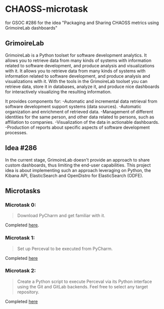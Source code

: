 # CHAOSS-microtask
for GSOC #286 for the idea "Packaging and Sharing CHAOSS metrics using GrimoireLab dashboards"

## GrimoireLab 
GrimoireLab is a Python toolset for software development analytics. It allows you to retrieve data from many kinds of systems with information related to software development, and produce analysis and visualizations with it. It allows you to retrieve data from many kinds of systems with information related to software development, and produce analysis and visualizations with it.
With the tools in the GrimoireLab toolset you can retrieve data, store it in databases, analyze it, and produce nice dashboards for interactively visualizing the resulting information.

It provides components for:
-Automatic and incremental data retrieval from software development support systems (data sources).
-Automatic organization and enrichment of retrieved data.
-Management of different identities for the same person, and other data related to persons, such as affiliation to companies.
-Visualization of the data in actionable dashboards.
-Production of reports about specific aspects of software development processes.

## Idea #286
In the current stage, GrimoireLab doesn't provide an approach to share custom dashboards, thus limiting the end-user capabilities. This project idea is about implementing such an approach leveraging on Python, the Kibana API, ElasticSearch and OpenDistro for ElasticSearch (ODFE).

## Microtasks
### Microtask 0:
> Download PyCharm and get familiar with it.

Completed [here](https://github.com/AayushTyagi1/CHAOSS-microtask/tree/master/Microtask%200).

### Microtask 1:
>Set up Perceval to be executed from PyCharm.

Completed  [here](https://github.com/AayushTyagi1/CHAOSS-microtask/tree/master/Microtask%201)

### Microtask 2:
>Create a Python script to execute Perceval via its Python interface using the Git and GitLab backends. Feel free to select any target repository.

Completed [here](https://github.com/AayushTyagi1/CHAOSS-microtask/tree/master/Microtask%202)
